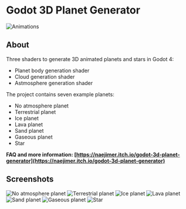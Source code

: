 # Godot 3D Planet Generator

![Animations](https://user-images.githubusercontent.com/4329231/212466746-fb9cf95a-5235-4994-81fe-f34b62d98db3.gif)

## About

Three shaders to generate 3D animated planets and stars in Godot 4:

- Planet body generation shader
- Cloud generation shader
- Astmosphere generation shader

The project contains seven example planets:

- No atmosphere planet
- Terrestrial planet
- Ice planet
- Lava planet
- Sand planet
- Gaseous planet
- Star

 **FAQ and more information: [https://naejimer.itch.io/godot-3d-planet-generator](https://naejimer.itch.io/godot-3d-planet-generator)**

## Screenshots

![No atmosphere planet](https://user-images.githubusercontent.com/4329231/212466832-980636cb-4ccb-4feb-8fde-1a90fc33a44a.png)
![Terrestrial planet](https://user-images.githubusercontent.com/4329231/212466837-0853c176-558e-43a1-ab61-80b6c7684b43.png)
![Ice planet](https://user-images.githubusercontent.com/4329231/212466840-5a1c696c-8967-478d-b788-c3144e7a9e44.png)
![Lava planet](https://user-images.githubusercontent.com/4329231/212466845-91b948e6-cc9f-4b03-93e2-6fb9ce77c3d6.png)
![Sand planet](https://user-images.githubusercontent.com/4329231/212466853-4e666390-6254-45c2-9167-d455feb12204.png)
![Gaseous planet](https://user-images.githubusercontent.com/4329231/212466878-1487ce65-abb4-48e1-b10c-aedd03375c93.png)
![Star](https://user-images.githubusercontent.com/4329231/212466886-fb8cf079-608e-40e2-bd47-db7bead8292b.png)
